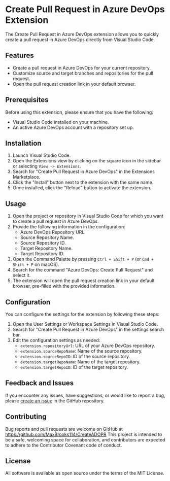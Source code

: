 # Create Pull Request in Azure DevOps Extension

The Create Pull Request in Azure DevOps extension allows you to quickly create a pull request in Azure DevOps directly from Visual Studio Code.

## Features

- Create a pull request in Azure DevOps for your current repository.
- Customize source and target branches and repositories for the pull request.
- Open the pull request creation link in your default browser.

## Prerequisites

Before using this extension, please ensure that you have the following:

- Visual Studio Code installed on your machine.
- An active Azure DevOps account with a repository set up.

## Installation

1. Launch Visual Studio Code.
2. Open the Extensions view by clicking on the square icon in the sidebar or selecting `View -> Extensions`.
3. Search for "Create Pull Request in Azure DevOps" in the Extensions Marketplace.
4. Click the "Install" button next to the extension with the same name.
5. Once installed, click the "Reload" button to activate the extension.

## Usage

1. Open the project or repository in Visual Studio Code for which you want to create a pull request in Azure DevOps.
2. Provide the following information in the configuration:
   - Azure DevOps Repository URL.
   - Source Repository Name.
   - Source Repository ID.
   - Target Repository Name.
   - Target Repository ID.
3. Open the Command Palette by pressing `Ctrl + Shift + P` (or `Cmd + Shift + P` on macOS).
4. Search for the command "Azure DevOps: Create Pull Request" and select it.
5. The extension will open the pull request creation link in your default browser, pre-filled with the provided information.

## Configuration

You can configure the settings for the extension by following these steps:

1. Open the User Settings or Workspace Settings in Visual Studio Code.
2. Search for "Create Pull Request in Azure DevOps" in the settings search bar.
3. Edit the configuration settings as needed:
   - `extension.repositoryUrl`: URL of your Azure DevOps repository.
   - `extension.sourceRepoName`: Name of the source repository.
   - `extension.sourceRepoID`: ID of the source repository.
   - `extension.targetRepoName`: Name of the target repository.
   - `extension.targetRepoID`: ID of the target repository.

## Feedback and Issues

If you encounter any issues, have suggestions, or would like to report a bug, please [create an issue](https://github.com/maxbrooks114/CreateADOPR/issues) in the GitHub repository.

## Contributing
Bug reports and pull requests are welcome on GitHub at https://github.com/MaxBrooks114/CreateADOPR This project is intended to be a safe, welcoming space for collaboration, and contributors are expected to adhere to the Contributor Covenant code of conduct.

## License

All software is available as open source under the terms of the MIT License.

